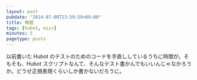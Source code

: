 ```yaml
---
layout: post
pubdate: "2014-07-08T23:59:59+09:00"
title: 無題
tags: [hubot, misc]
minutes: 5
pagetype: posts
---
```

以前書いた Hubot のテストのためのコードを手直ししているうちに時間が。そもそも、Hubot スクリプトなんて、そんなテスト書かんでもいいんじゃなかろうか。どうせ正規表現くらいしか書かないだろうに。
